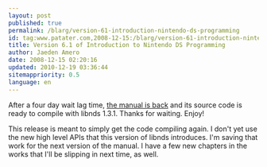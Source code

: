 ```yaml
---
layout: post
published: true
permalink: /blarg/version-61-introduction-nintendo-ds-programming
id: tag:www.patater.com,2008-12-15:/blarg/version-61-introduction-nintendo-ds-programming
title: Version 6.1 of Introduction to Nintendo DS Programming
author: Jaeden Amero
date: 2008-12-15 02:20:16
updated: 2010-12-19 03:36:44
sitemappriority: 0.5
language: en
---
```

After a four day wait lag time, <a href="/manual">the manual is back</a> and
its source code is ready to compile with libnds 1.3.1. Thanks for waiting.
Enjoy!

This release is meant to simply get the code compiling again. I don't yet use
the new high level APIs that this version of libnds introduces. I'm saving that
work for the next version of the manual. I have a few new chapters in the works
that I'll be slipping in next time, as well.
